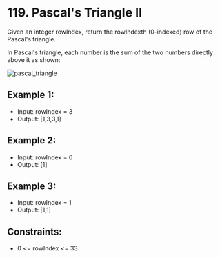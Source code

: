 # 119. Pascal's Triangle II

Given an integer rowIndex, return the rowIndexth (0-indexed) row of the Pascal's triangle.

In Pascal's triangle, each number is the sum of the two numbers directly above it as shown:

![pascal_triangle](https://upload.wikimedia.org/wikipedia/commons/0/0d/PascalTriangleAnimated2.gif)

## Example 1:

- Input: rowIndex = 3
- Output: [1,3,3,1]

## Example 2:

- Input: rowIndex = 0
- Output: [1]

## Example 3:

- Input: rowIndex = 1
- Output: [1,1]

## Constraints:

- 0 <= rowIndex <= 33